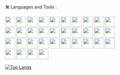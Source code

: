 🛠️ Languages and Tools :
<br>
<br>
<img height="32" width="32" src="https://cdn.simpleicons.org/javascript" />
<img height="32" width="32" src="https://cdn.simpleicons.org/typescript" />
<img height="32" width="32" src="https://cdn.simpleicons.org/css3" />
<img height="32" width="32" src="https://cdn.simpleicons.org/html5" />
<img height="32" width="32" src="https://cdn.simpleicons.org/react" />
<img height="32" width="32" src="https://cdn.simpleicons.org/reactrouter" />
<img height="32" width="32" src="https://cdn.simpleicons.org/redux" />
<img height="32" width="32" src="https://cdn.simpleicons.org/nodedotjs" />
<img height="32" width="32" src="https://cdn.simpleicons.org/express/lightblue" />
<img height="32" width="32" src="https://cdn.simpleicons.org/electron" />
<br>
<img height="32" width="32" src="https://cdn.simpleicons.org/mongodb" />
<img height="32" width="32" src="https://cdn.simpleicons.org/nestjs" />
<img height="32" width="32" src="https://cdn.simpleicons.org/nextdotjs/lightblue" />
<img height="32" width="32" src="https://cdn.simpleicons.org/mui" />
<img height="32" width="32" src="https://cdn.simpleicons.org/tailwindcss" />
<img height="32" width="32" src="https://cdn.simpleicons.org/markdown/lightblue" />
<img height="32" width="32" src="https://cdn.simpleicons.org/npm" />
<img height="32" width="32" src="https://cdn.simpleicons.org/yarn" />
<img height="32" width="32" src="https://cdn.simpleicons.org/python" />
<img height="32" width="32" src="https://cdn.simpleicons.org/numpy" />
<br>
<img height="32" width="32" src="https://cdn.simpleicons.org/django" />
<img height="32" width="32" src="https://cdn.simpleicons.org/flask/lightblue" />
<img height="32" width="32" src="https://cdn.simpleicons.org/nginx" />
<img height="32" width="32" src="https://cdn.discordapp.com/attachments/803259316420214796/1101281814343069767/pngegg.png" />
<img height="32" width="32" src="https://cdn.simpleicons.org/androidstudio" />
<img height="32" width="32" src="https://cdn.simpleicons.org/cplusplus" />
<img height="32" width="32" src="https://cdn.simpleicons.org/qt" />
<img height="32" width="32" src="https://cdn.simpleicons.org/insomnia" />
<img height="32" width="32" src="https://cdn.simpleicons.org/filezilla" />
<img height="32" width="32" src="https://cdn.simpleicons.org/dotenv" />
<br>
<img height="32" width="32" src="https://cdn.simpleicons.org/jetbrains/lightblue" />
<img height="32" width="32" src="https://cdn.simpleicons.org/windows11" />
<img height="32" width="32" src="https://cdn.simpleicons.org/linux" />
<img height="32" width="32" src="https://cdn.simpleicons.org/macos/lightblue" />

[![Top Langs](https://github-readme-stats.vercel.app/api/top-langs/?username=danilaabramov)](https://github.com/danilaabramov/)
